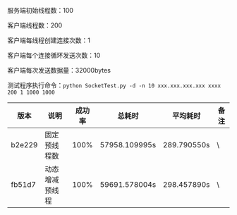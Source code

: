 
服务端初始线程数：100

客户端线程数：200

客户端每线程创建连接次数：1

客户端每个连接循环发送次数：10

客户端每次发送数据量：32000bytes

测试程序执行命令：```python SocketTest.py -d -n 10 xxx.xxx.xxx.xxx xxxx 200 1 1000 1000```

| 版本 | 说明 | 成功率 | 总耗时 | 平均耗时 | 备注 |
|------|------|:------:|--------|----------|------|
| b2e229 | 固定预线程数 | 100% | 57958.109995s | 289.790550s | \ |
| fb51d7 | 动态增减预线程 | 100% | 59691.578004s | 298.457890s | \ |
